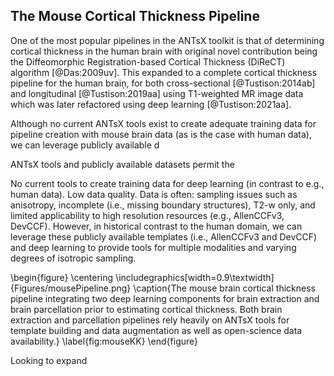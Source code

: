 
## The Mouse Cortical Thickness Pipeline

One of the most popular pipelines in the ANTsX toolkit is that of determining
cortical thickness in the human brain with original novel contribution being the
Diffeomorphic Registration-based Cortical Thickness (DiReCT) algorithm
[@Das:2009uv].  This expanded to a complete cortical thickness pipeline for the
human braiņ, for both cross-sectional [@Tustison:2014ab] and longitudinal
[@Tustison:2019aa] using T1-weighted MR image data which was later refactored
using deep learning [@Tustison:2021aa].

Although no current ANTsX tools exist to create adequate training data for 
pipeline creation with mouse brain data (as is the case with human data), we
can leverage publicly available d



ANTsX tools and publicly available datasets permit the 

No current tools to create training data for deep learning (in contrast to e.g., human data).
Low data quality. Data is often:
sampling issues such as anisotropy, incomplete (i.e., missing boundary structures),
T2-w only, and
limited applicability to high resolution resources (e.g., AllenCCFv3, DevCCF).
However, in historical contrast to the human domain, we can leverage these publicly available templates (i.e., AllenCCFv3 and DevCCF) and deep learning to provide tools for multiple modalities and varying degrees of isotropic sampling.

\begin{figure}
\centering
\includegraphics[width=0.9\textwidth]{Figures/mousePipeline.png}
\caption{The mouse brain cortical thickness pipeline integrating two 
deep learning components for brain extraction and brain parcellation 
prior to estimating cortical thickness.  Both brain extraction and
parcellation pipelines rely heavily on ANTsX tools for template building
and data augmentation as well as open-science data availability.}
\label{fig:mouseKK}
\end{figure}

Looking to expand 